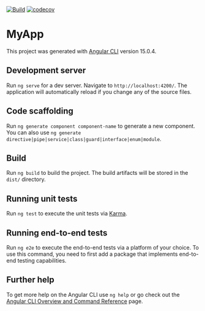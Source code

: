 [![Build](https://github.com/Noah231515/receipt-wrangler-desktop/actions/workflows/docker-image.yml/badge.svg)](https://github.com/Noah231515/receipt-wrangler-desktop/actions/workflows/docker-image.yml)
[![codecov](https://codecov.io/gh/Noah231515/receipt-wrangler-desktop/branch/main/graph/badge.svg?token=TCTGKLHIW1)](https://codecov.io/gh/Noah231515/receipt-wrangler-desktop)
# MyApp

This project was generated with [Angular CLI](https://github.com/angular/angular-cli) version 15.0.4.

## Development server

Run `ng serve` for a dev server. Navigate to `http://localhost:4200/`. The application will automatically reload if you change any of the source files.

## Code scaffolding

Run `ng generate component component-name` to generate a new component. You can also use `ng generate directive|pipe|service|class|guard|interface|enum|module`.

## Build

Run `ng build` to build the project. The build artifacts will be stored in the `dist/` directory.

## Running unit tests

Run `ng test` to execute the unit tests via [Karma](https://karma-runner.github.io).

## Running end-to-end tests

Run `ng e2e` to execute the end-to-end tests via a platform of your choice. To use this command, you need to first add a package that implements end-to-end testing capabilities.

## Further help

To get more help on the Angular CLI use `ng help` or go check out the [Angular CLI Overview and Command Reference](https://angular.io/cli) page.
